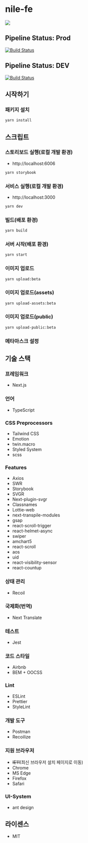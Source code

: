 # nile-fe

![](https://img.shields.io/npm/types/typescript)

## Pipeline Status: Prod
[![Build Status](https://dev.azure.com/wm-nile/nile-fe/_apis/build/status/nile-fe-markup-prod?branchName=main)](https://dev.azure.com/wm-nile/nile-fe/_build/latest?definitionId=17&branchName=main)

## Pipeline Status: DEV
[![Build Status](https://dev.azure.com/wm-nile/nile-fe/_apis/build/status/nile-fe-markup-dev?branchName=develop)](https://dev.azure.com/wm-nile/nile-fe/_build/latest?definitionId=16&branchName=develop)

## 시작하기

### 패키지 설치

```bash
yarn install
```

## 스크립트

### 스토리보드 실행(로컬 개발 환경)

- http://localhost:6006

```bash
yarn storybook
```

### 서비스 실행(로컬 개발 환경)

- http://localhost:3000

```bash
yarn dev
```

### 빌드(배포 환경)

```bash
yarn build
```

### 서버 시작(배포 환경)

```bash
yarn start
```

### 이미지 업로드
```bash
yarn upload:beta
```

### 이미지 업로드(assets)
```bash
yarn upload-assets:beta
```

### 이미지 업로드(public)
```bash
yarn upload-public:beta
```

### 메타마스크 설정

## 기술 스택

### 프레임워크

- Next.js

### 언어

- TypeScript

### CSS Preprocessors

- Tailwind CSS
- Emotion
- twin.macro
- Styled System
- scss

### Features

- Axios
- SWR
- Storybook
- SVGR
- Next-plugin-svgr
- Classnames
- Lottie-web
- next-transpile-modules
- gsap
- react-scroll-trigger
- react-helmet-async
- swiper
- amchart5
- react-scroll
- aos
- uid
- react-visibility-sensor
- react-countup

### 상태 관리

- Recoil

### 국제화(번역)

- Next Translate

### 테스트

- Jest

### 코드 스타일

- Airbnb
- BEM + OOCSS

### Lint

- ESLint
- Prettier
- StyleLint

### 개발 도구

- Postman
- Recoilize

### 지원 브라우저

- ~~IE11~~(최신 브라우저 설치 페이지로 이동)
- Chrome
- MS Edge
- Firefox
- Safari

### UI-System

- ant design

## 라이센스

- MIT
